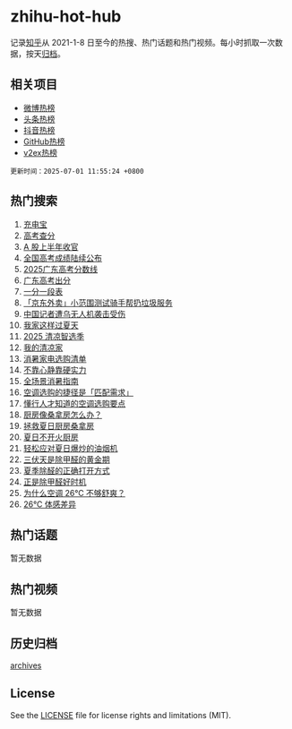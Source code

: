 # zhihu-hot-hub

记录[知乎](https://www.zhihu.com/)从 2021-1-8 日至今的热搜、热门话题和热门视频。每小时抓取一次数据，按天[归档](archives)。

## 相关项目

- [微博热榜](https://github.com/snaildev/weibo-hot-hub)
- [头条热榜](https://github.com/snaildev/toutiao-hot-hub)
- [抖音热榜](https://github.com/snaildev/douyin-hot-hub)
- [GitHub热榜](https://github.com/snaildev/github-hot-hub)
- [v2ex热榜](https://github.com/snaildev/v2ex-hot-hub)


`更新时间：2025-07-01 11:55:24 +0800`

## 热门搜索

1. [充电宝](https://www.zhihu.com/search?q=%E5%85%85%E7%94%B5%E5%AE%9D)
1. [高考查分](https://www.zhihu.com/search?q=%E9%AB%98%E8%80%83%E6%9F%A5%E5%88%86)
1. [A 股上半年收官](https://www.zhihu.com/search?q=A%20%E8%82%A1%E4%B8%8A%E5%8D%8A%E5%B9%B4%E6%94%B6%E5%AE%98)
1. [全国高考成绩陆续公布](https://www.zhihu.com/search?q=%E5%85%A8%E5%9B%BD%E9%AB%98%E8%80%83%E6%88%90%E7%BB%A9%E9%99%86%E7%BB%AD%E5%85%AC%E5%B8%83)
1. [2025广东高考分数线](https://www.zhihu.com/search?q=2025%E5%B9%BF%E4%B8%9C%E9%AB%98%E8%80%83%E5%88%86%E6%95%B0%E7%BA%BF)
1. [广东高考出分](https://www.zhihu.com/search?q=%E5%B9%BF%E4%B8%9C%E9%AB%98%E8%80%83%E5%87%BA%E5%88%86)
1. [一分一段表](https://www.zhihu.com/search?q=%E4%B8%80%E5%88%86%E4%B8%80%E6%AE%B5%E8%A1%A8)
1. [「京东外卖」小范围测试骑手帮扔垃圾服务](https://www.zhihu.com/search?q=%E3%80%8C%E4%BA%AC%E4%B8%9C%E5%A4%96%E5%8D%96%E3%80%8D%E5%B0%8F%E8%8C%83%E5%9B%B4%E6%B5%8B%E8%AF%95%E9%AA%91%E6%89%8B%E5%B8%AE%E6%89%94%E5%9E%83%E5%9C%BE%E6%9C%8D%E5%8A%A1)
1. [中国记者遭乌无人机袭击受伤](https://www.zhihu.com/search?q=%E4%B8%AD%E5%9B%BD%E8%AE%B0%E8%80%85%E9%81%AD%E4%B9%8C%E6%97%A0%E4%BA%BA%E6%9C%BA%E8%A2%AD%E5%87%BB%E5%8F%97%E4%BC%A4)
1. [我家这样过夏天](https://www.zhihu.com/search?q=%E6%88%91%E5%AE%B6%E8%BF%99%E6%A0%B7%E8%BF%87%E5%A4%8F%E5%A4%A9)
1. [2025 清凉智选季](https://www.zhihu.com/search?q=2025%20%E6%B8%85%E5%87%89%E6%99%BA%E9%80%89%E5%AD%A3)
1. [我的清凉家](https://www.zhihu.com/search?q=%E6%88%91%E7%9A%84%E6%B8%85%E5%87%89%E5%AE%B6)
1. [消暑家电选购清单](https://www.zhihu.com/search?q=%E6%B6%88%E6%9A%91%E5%AE%B6%E7%94%B5%E9%80%89%E8%B4%AD%E6%B8%85%E5%8D%95)
1. [不靠心静靠硬实力](https://www.zhihu.com/search?q=%E4%B8%8D%E9%9D%A0%E5%BF%83%E9%9D%99%E9%9D%A0%E7%A1%AC%E5%AE%9E%E5%8A%9B)
1. [全场景消暑指南](https://www.zhihu.com/search?q=%E5%85%A8%E5%9C%BA%E6%99%AF%E6%B6%88%E6%9A%91%E6%8C%87%E5%8D%97)
1. [空调选购的捷径是「匹配需求」](https://www.zhihu.com/search?q=%E7%A9%BA%E8%B0%83%E9%80%89%E8%B4%AD%E7%9A%84%E6%8D%B7%E5%BE%84%E6%98%AF%E3%80%8C%E5%8C%B9%E9%85%8D%E9%9C%80%E6%B1%82%E3%80%8D)
1. [懂行人才知道的空调选购要点](https://www.zhihu.com/search?q=%E6%87%82%E8%A1%8C%E4%BA%BA%E6%89%8D%E7%9F%A5%E9%81%93%E7%9A%84%E7%A9%BA%E8%B0%83%E9%80%89%E8%B4%AD%E8%A6%81%E7%82%B9)
1. [厨房像桑拿房怎么办？](https://www.zhihu.com/search?q=%E5%8E%A8%E6%88%BF%E5%83%8F%E6%A1%91%E6%8B%BF%E6%88%BF%E6%80%8E%E4%B9%88%E5%8A%9E%EF%BC%9F)
1. [拯救夏日厨房桑拿房](https://www.zhihu.com/search?q=%E6%8B%AF%E6%95%91%E5%A4%8F%E6%97%A5%E5%8E%A8%E6%88%BF%E6%A1%91%E6%8B%BF%E6%88%BF)
1. [夏日不开火厨房](https://www.zhihu.com/search?q=%E5%A4%8F%E6%97%A5%E4%B8%8D%E5%BC%80%E7%81%AB%E5%8E%A8%E6%88%BF)
1. [轻松应对夏日爆炒的油烟机](https://www.zhihu.com/search?q=%E8%BD%BB%E6%9D%BE%E5%BA%94%E5%AF%B9%E5%A4%8F%E6%97%A5%E7%88%86%E7%82%92%E7%9A%84%E6%B2%B9%E7%83%9F%E6%9C%BA)
1. [三伏天是除甲醛的黄金期](https://www.zhihu.com/search?q=%E4%B8%89%E4%BC%8F%E5%A4%A9%E6%98%AF%E9%99%A4%E7%94%B2%E9%86%9B%E7%9A%84%E9%BB%84%E9%87%91%E6%9C%9F)
1. [夏季除醛的正确打开方式](https://www.zhihu.com/search?q=%E5%A4%8F%E5%AD%A3%E9%99%A4%E9%86%9B%E7%9A%84%E6%AD%A3%E7%A1%AE%E6%89%93%E5%BC%80%E6%96%B9%E5%BC%8F)
1. [正是除甲醛好时机](https://www.zhihu.com/search?q=%E6%AD%A3%E6%98%AF%E9%99%A4%E7%94%B2%E9%86%9B%E5%A5%BD%E6%97%B6%E6%9C%BA)
1. [为什么空调 26℃ 不够舒爽？](https://www.zhihu.com/search?q=%E4%B8%BA%E4%BB%80%E4%B9%88%E7%A9%BA%E8%B0%83%2026%E2%84%83%20%E4%B8%8D%E5%A4%9F%E8%88%92%E7%88%BD%EF%BC%9F)
1. [26℃ 体感差异](https://www.zhihu.com/search?q=26%E2%84%83%20%E4%BD%93%E6%84%9F%E5%B7%AE%E5%BC%82)

## 热门话题

暂无数据

## 热门视频

暂无数据

## 历史归档

[archives](archives)

## License

See the [LICENSE](LICENSE) file for license rights and limitations (MIT).
